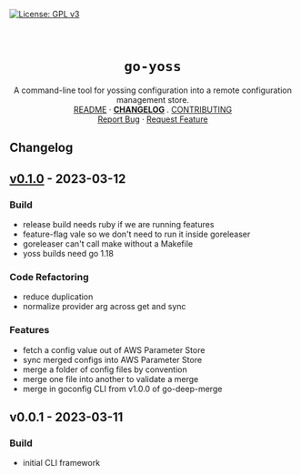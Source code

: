 <!-- PROJECT SHIELDS -->
<!--
*** https://www.markdownguide.org/basic-syntax/#reference-style-links
-->
[![License: GPL v3][license-shield]][license-url]
<!-- [![Issues][issues-shield]][issues-url] -->
<!-- [![Forks][forks-shield]][forks-url] -->
<!-- ![GitHub Contributors][contributors-shield] -->
<!-- ![GitHub Contributors Image][contributors-image-url] -->

<!-- PROJECT LOGO -->
<br />
<!-- vale Google.Headings = NO -->
<h1 align="center"><code>go-yoss</code></h1>
<!-- vale Google.Headings = YES -->

<p align="center">
  A command-line tool for yossing configuration into a remote configuration management store.
  <br />
  <a href="./README.md">README</a>
  ·
  <a href="./CHANGELOG.md"><strong>CHANGELOG</strong></a>
  .
  <a href="./CONTRIBUTING.md">CONTRIBUTING</a>
  <br />
  <!-- <a href="https://github.com/davidalpert/go-yoss">View Demo</a>
  · -->
  <a href="https://github.com/davidalpert/go-yoss/issues">Report Bug</a>
  ·
  <a href="https://github.com/davidalpert/go-yoss/issues">Request Feature</a>
</p>

## Changelog


<a name="v0.1.0"></a>
## [v0.1.0] - 2023-03-12
### Build
- release build needs ruby if we are running features
- feature-flag vale so we don't need to run it inside goreleaser
- goreleaser can't call make without a Makefile
- yoss builds need go 1.18

### Code Refactoring
- reduce duplication
- normalize provider arg across get and sync

### Features
- fetch a config value out of AWS Parameter Store
- sync merged configs into AWS Parameter Store
- merge a folder of config files by convention
- merge one file into another to validate a merge
- merge in goconfig CLI from v1.0.0 of go-deep-merge


<a name="v0.0.1"></a>
## v0.0.1 - 2023-03-11
### Build
- initial CLI framework


[Unreleased]: https://github.com/davidalpert/go-yoss/compare/v0.1.0...HEAD
[v0.1.0]: https://github.com/davidalpert/go-yoss/compare/v0.0.1...v0.1.0
[license-shield]: https://img.shields.io/badge/License-GPLv3-blue.svg
[license-url]: https://www.gnu.org/licenses/gpl-3.0